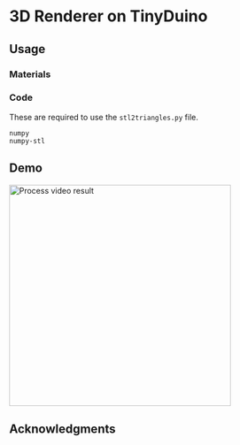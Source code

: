 # 3D Renderer on TinyDuino

## Usage

### Materials

### Code

These are required to use the ```stl2triangles.py``` file.

```
numpy
numpy-stl
```



## Demo

<img src="<insert>" alt="Process video result" width="400">

## Acknowledgments

